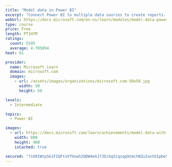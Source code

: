 ```yaml
---
title: "Model data in Power BI"
excerpt: "Connect Power BI to multiple data sources to create reports. Define the relationship between your data sources."
webUrl: https://docs.microsoft.com/en-us/learn/modules/model-data-power-bi/
type: course
price: Free
length: PT1H7M
ratings:
  count: 5595
  average: 4.705094
heat: 61

provider:
  name: Microsoft Learn
  domain: microsoft.com
  images:
    - url: /assets/images/organizations/microsoft.com-50x50.jpg
      width: 50
      height: 50

levels:
  - Intermediate

topics:
  - Power BI

images:
  - url: https://docs.microsoft.com/learn/achievements/model-data-with-power-bi-desktop-social.png
    width: 800
    height: 400
    isCached: true

secured: "7iU9IWtp5G1FIQFtxVTUowh2QDW4eGJ7JD/Gq5Cqzqq9zmchNZuIavVGIpbe5VtYJpZYTmmCZnbtLyv82mIiL9ShcOLbrt+N7/oq3woM+pT3gOsFB0fUcqsziQFYBqTLs+PaBa+vnONuHJYjC/knO8X83pgFNUbaUAJjm/HWxIGiSrBaOMWCLDy0szyA1OLPrzLZ3BM+A9udetBQ9/Fz0p7qN49DfHjqBVhJhbad6aVd5E+Ui6V7TGjwyHttV86ECPkZ7iWhYm/S5WgOPB4Gk/ZvXaQIqhmNC6tlaWAGhH5XZtOT0NVbTCgvol4ZEb98p3T7B0bBWDBEWMjY7dlR08pBlLR98IV/FvGtYK49XVlsC6e+4YQz7sQ4A5z3PRTYXU/cIgwbCHlmAXtz36ECbvYRnMcedS7bpdyBv1yTCKg=;nLr5ITiD2juPKdUvmeRukA=="
---
```


